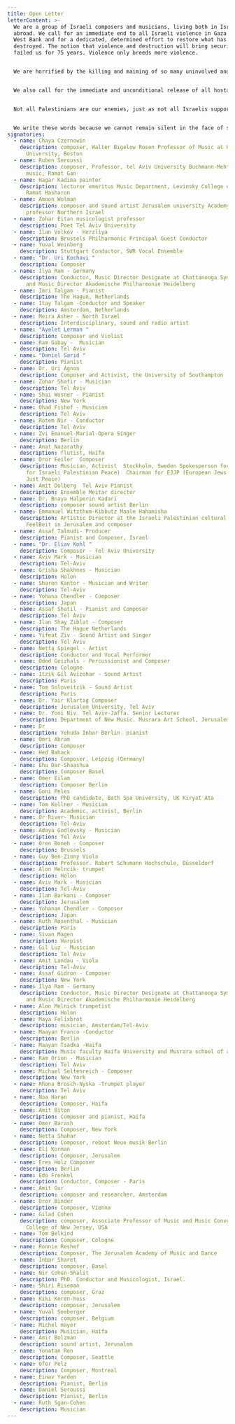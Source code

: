 ```yaml
---
title: Open Letter
letterContent: >-
  We are a group of Israeli composers and musicians, living both in Israel and
  abroad. We call for an immediate end to all Israeli violence in Gaza and the
  West Bank and for a dedicated, determined effort to restore what has been
  destroyed. The notion that violence and destruction will bring security has
  failed us for 75 years. Violence only breeds more violence.


  We are horrified by the killing and maiming of so many uninvolved and so many children, who bear no blame and whose suffering should shake us all to our core. No security justification can excuse the loss of innocent lives. We must not lose our humanity or our capacity for empathy.


  We also call for the immediate and unconditional release of all hostages and all unjustified administrative detentions. The suffering of the kidnapped and detained and their families must not be ignored—human life and dignity must be upheld above all.


  Not all Palestinians are our enemies, just as not all Israelis support violence. We refuse to fall into hatred and dehumanization. We urge a complete and permanent end to killing and destruction and a resolute commitment to building a future founded on justice, peace, and true neighborly relations.


  We write these words because we cannot remain silent in the face of such suffering and destruction. As artists, as human beings, and as people who are able to envision an alternative route, we feel an internal, moral obligation to speak out. We insist that another path is possible. By voicing this position, we hope to contribute to the growing chorus of those demanding a change in approach, a change in direction, toward a future of coexistence.
signatories:
  - name: Chaya Czernowin
    description: composer, Walter Bigelow Rosen Professor of Music at Harvard
      University, Boston
  - name: Ruben Seroussi
    description: composer, Professor, tel Aviv University Buchmann-Mehta School of
      music, Ramat Gan
  - name: Hagar Kadima painter
    description: lecturer emeritus Music Department, Levinsky College of Education
      Ramat Hasharon
  - name: Amnon Wolman
    description: composer and sound artist Jerusalem university Academy of music
      professor Northern Israel
  - name: Zohar Eitan musicologist professor
    description: Poet Tel Aviv University
  - name: Ilan Volkov - Herzliya
    description: Brussels Philharmonic Principal Guest Conductor
  - name: Yuval Weinberg
    description: Stuttgart Conductor, SWR Vocal Ensemble
  - name: "Dr. Uri Kochavi "
    description: Composer
  - name: Ilya Ram - Germany
    description: Conductor, Music Director Designate at Chattanooga Symphony & Opera
      and Music Director Akademische Philharmonie Heidelberg
  - name: Imri Talgam - Pianist
    description: The Hague, Netherlands
  - name: Itay Talgam -Conductor and Speaker
    description: Amsterdam, Netherlands
  - name: Meira Asher - North Israel
    description: Interdisciplinary, sound and radio artist
  - name: "Ayelet Lerman "
    description: Composer and Violist
  - name: Ram Gabay -  Musician
    description: Tel Aviv
  - name: "Daniel Sarid "
    description: Pianist
  - name: Dr. Uri Agnon
    description: Composer and Activist, the University of Southampton
  - name: Zohar Shafir - Musician
    description: Tel Aviv
  - name: Shai Wosner - Pianist
    description: New York
  - name: Ohad Fishof - Musician
    description: Tel Aviv
  - name: Rotem Nir - Conductor
    description: Tel Aviv
  - name: Zvi Emanuel-Marial-Opera Singer
    description: Berlin
  - name: Anat Nazarathy
    description: flutist, Haifa
  - name: Dror Feiler  Composer
    description: Musician, Activist  Stockholm, Sweden Spokesperson for JIPF (Jews
      for Israeli Palestinian Peace)  Chairman for EJJP (European Jews for a
      Just Peace)
  - name: Amit Dolberg  Tel Aviv Pianist
    description: Ensemble Meitar director
  - name: Dr. Bnaya Halperin Kadari
    description: composer sound artist Berlin
  - name: Emmanuel Witzthum-Kibbutz Maale Hahamisha
    description: Artistic Director at the Israeli Palestinian cultural house
      FeelBeit in Jerusalem and composer
  - name: Assaf Talmudi- Producer
    description: Pianist and Composer, Israel
  - name: "Dr. Eliav Kohl "
    description: Composer - Tel Aviv University
  - name: Aviv Mark - Musician
    description: Tel-Aviv
  - name: Grisha Shakhnes - Musician
    description: Holon
  - name: Sharon Kantor - Musician and Writer
    description: Tel-Aviv
  - name: Yohana Chendler - Composer
    description: Japan
  - name: Assaf Shatil - Pianist and Composer
    description: Tel Aviv
  - name: Ilan Shay Ziblat - Composer
    description: The Hague Netherlands
  - name: Yifeat Ziv - Sound Artist and Singer
    description: Tel Aviv
  - name: Netta Spiegel - Artist
    description: Conductor and Vocal Performer
  - name: Oded Geizhals - Percussionist and Composer
    description: Cologne
  - name: Itzik Gil Avizohar - Sound Artist
    description: Paris
  - name: Tom Soloveitzik - Sound Artist
    description: Paris
  - name: Dr. Yair Klartag Composer
    description: Jerusalem University, Tel Aviv
  - name: Dr. Yoni Niv. Tel Aviv-Jaffa. Senior Lecturer
    description: Department of New Music. Musrara Art School, Jerusalem.
  - name: Dr
    description: Yehuda Inbar Berlin  pianist
  - name: Omri Abram
    description: Composer
  - name: Hed Bahack
    description: Composer, Leipzig (Germany)
  - name: Ehu Dar-Shaashua
    description: Composer Basel
  - name: Omer Eilam
    description: Composer Berlin
  - name: Goni Peles
    description: PhD candidate, Bath Spa University, UK Kiryat Ata
  - name: Tom Kellner - Musician
    description: Academic, activist, Berlin
  - name: Or River- Musician
    description: Tel-Aviv
  - name: Adaya Godlevsky - Musician
    description: Tel Aviv
  - name: Oren Boneh - Composer
    description: Brussels
  - name: Guy Ben-Ziony Viola
    description: Professor. Robert Schumann Hochschule, Düsseldorf
  - name: Alon Melncik- trumpet
    description: Holon
  - name: Aviv Mark - Musician
    description: Tel-Aviv
  - name: Ilan Barkani - Composer
    description: Jerusalem
  - name: Yohanan Chendler - Composer
    description: Japan
  - name: Ruth Rosenthal - Musician
    description: Paris
  - name: Sivan Magen
    description: Harpist
  - name: Gil Luz - Musician
    description: Tel Aviv
  - name: Amit Landau - Viola
    description: Tel-Aviv
  - name: Assaf Gidron - Composer
    description: New York
  - name: Ilya Ram - Germany
    description: Conductor, Music Director Designate at Chattanooga Symphony & Opera
      and Music Director Akademische Philharmonie Heidelberg
  - name: Alon Melnick trumpetist
    description: Holon
  - name: Maya Felixbrot
    description: musician, Amsterdam/Tel-Aviv
  - name: Maayan Franco -Conductor
    description: Berlin
  - name: Maayan Tsadka -Haifa
    description: Music faculty Haifa University and Musrara school of art and society
  - name: Ram Orion - Musician
    description: Tel Aviv
  - name: Michael Seltenreich - Composer
    description: New York
  - name: Rhona Brosch-Nyska -Trumpet player
    description: Tel Aviv
  - name: Noa Haran
    description: Composer, Haifa
  - name: Amit Biton
    description: Composer and pianist, Haifa
  - name: Omer Barash
    description: Composer, New York
  - name: Netta Shahar
    description: Composer, reboot Neue musik Berlin
  - name: Eli Korman
    description: Composer, Jerusalem
  - name: Eres Holz Composer
    description: Berlin
  - name: Edo Frenkel
    description: Conductor, Composer - Paris
  - name: Amit Gur
    description: composer and researcher, Amsterdam
  - name: Dror Binder
    description: Composer, Vienna
  - name: Gilad Cohen
    description: composer, Associate Professor of Music and Music Convener, Ramapo
      College of New Jersey, USA
  - name: Tom Belkind
    description: Composer, Cologne
  - name: Ronnie Reshef
    description: Composer, The Jerusalem Academy of Music and Dance
  - name: Inbar Sharet
    description: composer, Basel
  - name: Nir Cohen-Shalit
    description: PhD. Conductor and Musicologist, Israel.
  - name: Shiri Riseman
    description: composer, Graz
  - name: Kiki Keren-huss
    description: composer, Jerusalem
  - name: Yuval Seeberger
    description: composer, Belgium
  - name: Michel mayer
    description: Musician, Haifa
  - name: Amir Bolzman
    description: sound artist, Jerusalem
  - name: Yonatan Ron
    description: Composer, Seattle
  - name: Ofer Pelz
    description: Composer, Montreal
  - name: Einav Yarden
    description: Pianist, Berlin
  - name: Daniel Seroussi
    description: Pianist, Berlin
  - name: Ruth Sgan-Cohen
    description: Musician
---
```

